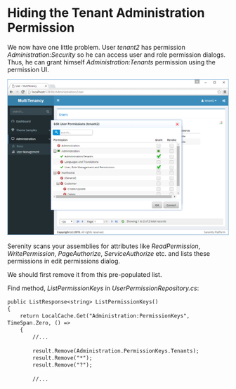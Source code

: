 # Hiding the Tenant Administration Permission

We now have one little problem. User *tenant2* has permission *Administration:Security* so he can access user and role permission dialogs. Thus, he can grant himself *Administration:Tenants* permission using the permission UI.

![Tenant2 Granting Himself](img/tenant2_granting_tenants.png)

Serenity scans your assemblies for attributes like *ReadPermission*, *WritePermission*, *PageAuthorize*, *ServiceAuthorize* etc. and lists these permissions in edit permissions dialog.

We should first remove it from this pre-populated list.

Find method, *ListPermissionKeys* in *UserPermissionRepository.cs*:

```
public ListResponse<string> ListPermissionKeys()
{
    return LocalCache.Get("Administration:PermissionKeys", TimeSpan.Zero, () =>
    {
        //...

        result.Remove(Administration.PermissionKeys.Tenants);
        result.Remove("*");
        result.Remove("?");
        
        //...
```

